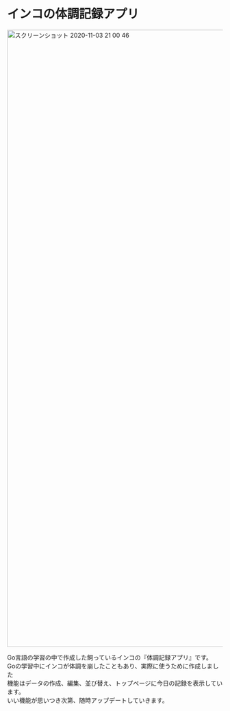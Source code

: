 # インコの体調記録アプリ
<img width="1440" alt="スクリーンショット 2020-11-03 21 00 46" src="https://user-images.githubusercontent.com/62779514/97982881-c26df800-1e17-11eb-8c2e-2591c7b5a6da.png">

Go言語の学習の中で作成した飼っているインコの『体調記録アプリ』です。<br>
Goの学習中にインコが体調を崩したこともあり、実際に使うために作成しました<br>
機能はデータの作成、編集、並び替え、トップページに今日の記録を表示しています。<br>
いい機能が思いつき次第、随時アップデートしていきます。
